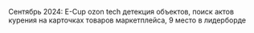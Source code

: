 
Сентябрь 2024:
E-Cup ozon tech детекция объектов, поиск актов курения на карточках товаров маркетплейса, 9 место в лидерборде